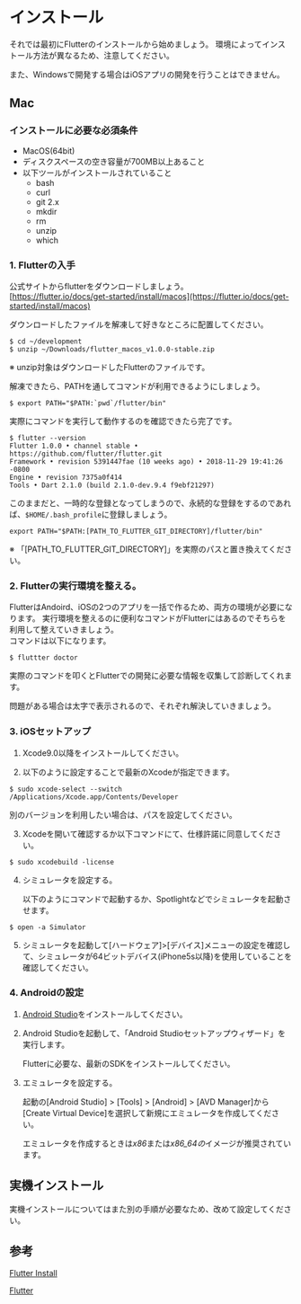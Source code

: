 # インストール

それでは最初にFlutterのインストールから始めましょう。
環境によってインストール方法が異なるため、注意してください。

また、Windowsで開発する場合はiOSアプリの開発を行うことはできません。

## Mac

### インストールに必要な必須条件
- MacOS(64bit)
- ディスクスペースの空き容量が700MB以上あること
- 以下ツールがインストールされていること
  - bash
  - curl
  - git 2.x
  - mkdir
  - rm
  - unzip
  - which 

### 1. Flutterの入手

公式サイトからflutterをダウンロードしましょう。  
[https://flutter.io/docs/get-started/install/macos](https://flutter.io/docs/get-started/install/macos)

ダウンロードしたファイルを解凍して好きなところに配置してください。

```
$ cd ~/development
$ unzip ~/Downloads/flutter_macos_v1.0.0-stable.zip
```
※ unzip対象はダウンロードしたFlutterのファイルです。

解凍できたら、PATHを通してコマンドが利用できるようにしましょう。

```
$ export PATH="$PATH:`pwd`/flutter/bin"
```

実際にコマンドを実行して動作するのを確認できたら完了です。

```
$ flutter --version
Flutter 1.0.0 • channel stable • https://github.com/flutter/flutter.git
Framework • revision 5391447fae (10 weeks ago) • 2018-11-29 19:41:26 -0800
Engine • revision 7375a0f414
Tools • Dart 2.1.0 (build 2.1.0-dev.9.4 f9ebf21297)
```

このままだと、一時的な登録となってしまうので、永続的な登録をするのであれば、```$HOME/.bash_profile```に登録しましょう。

```~/.bash_profile
export PATH="$PATH:[PATH_TO_FLUTTER_GIT_DIRECTORY]/flutter/bin"
```
※ 「[PATH_TO_FLUTTER_GIT_DIRECTORY]」を実際のパスと置き換えてください。

### 2. Flutterの実行環境を整える。

FlutterはAndoird、iOSの2つのアプリを一括で作るため、両方の環境が必要になります。
実行環境を整えるのに便利なコマンドがFlutterにはあるのでそちらを利用して整えていきましょう。  
コマンドは以下になります。

```
$ fluttter doctor
```

実際のコマンドを叩くとFlutterでの開発に必要な情報を収集して診断してくれます。

問題がある場合は太字で表示されるので、それぞれ解決していきましょう。

### 3. iOSセットアップ

1. Xcode9.0以降をインストールしてください。

2. 以下のように設定することで最新のXcodeが指定できます。

```
$ sudo xcode-select --switch /Applications/Xcode.app/Contents/Developer
```

別のバージョンを利用したい場合は、パスを設定してください。

3. Xcodeを開いて確認するか以下コマンドにて、仕様許諾に同意してください。

```
$ sudo xcodebuild -license
```

4. シミュレータを設定する。

   以下のようにコマンドで起動するか、Spotlightなどでシミュレータを起動させます。

```
$ open -a Simulator
```

5. シミュレータを起動して[ハードウェア]>[デバイス]メニューの設定を確認して、シミュレータが64ビットデバイス(iPhone5s以降)を使用していることを確認してください。

### 4. Androidの設定

1. [Android Studio](https://developer.android.com/studio/)をインストールしてください。

2. Android Studioを起動して、「Android Studioセットアップウィザード」を実行します。

   Flutterに必要な、最新のSDKをインストールしてください。

3. エミュレータを設定する。

   起動の[Android Studio] > [Tools] > [Android] > [AVD Manager]から[Create Virtual Device]を選択して新規にエミュレータを作成してください。

   エミュレータを作成するときは*x86*または*x86_64の*イメージが推奨されています。



## 実機インストール

実機インストールについてはまた別の手順が必要なため、改めて設定してください。



## 参考

[Flutter Install](https://flutter.io/docs/get-started/install)

[Flutter](https://www.youtube.com/watch?time_continue=3&v=fq4N0hgOWzU)